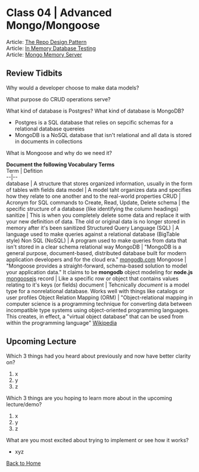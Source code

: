 # Class 04 \| Advanced Mongo/Mongoose
Article: [The Repo Design Pattern](https://cubettech.com/resources/blog/introduction-to-repository-design-pattern/)       
Article: [In Memory Database Testing](https://dev.to/paulasantamaria/testing-node-js-mongoose-with-an-in-memory-database-32np)    
Article: [Mongo Memory Server](https://www.npmjs.com/package/mongodb-memory-server)     


## Review Tidbits

Why would a developer choose to make data models?

What purpose do CRUD operations serve?

What kind of database is Postgres? What kind of database is MongoDB?
  - Postgres is a SQL database that relies on sepcific schemas for a relational database quereies
  - MongoDB is a NoSQL database that isn't relational and all data is stored in documents in collections

What is Mongoose and why do we need it?


**Document the following Vocabulary Terms**  
Term | Defition  
--|--  
database | A structure that stores organized information, usually in the form of tables with fields
data model | A model taht organizes data and specifies how they relate to one another and to the real-world properties
CRUD | Acronym for SQL commands to Create, Read, Update, Delete
schema | the specific structure of a database (like identifying the column headings)
sanitize | This is when you completely delete some data and replace it with your new definition of data. The old or original data is no longer stored in memory after it's been sanitized 
Structured Query Language (SQL) | A language used to make queries against a relational database (BigTable style)
Non SQL (NoSQL) | A program used to make queries from data that isn't stored in a clear schema relational way
MongoDB | "MongoDB is a general purpose, document-based, distributed database built for modern application developers and for the cloud era." [mongodb.com](https://www.mongodb.com/) 
Mongoose | "Mongoose provides a straight-forward, schema-based solution to model your application data." It claims to be **mongodb** object modeling for **node.js** [mongoosejs](https://mongoosejs.com/) 
record | Like a specific row or object that contains values relating to it's keys (or fields) 
document | Tehcnically *document* is a model type for a nonrelational database. Works well with things like catalogs or user profiles 
Object Relation Mapping (ORM) | "Object-relational mapping in computer science is a programming technique for converting data between incompatible type systems using object-oriented programming languages. This creates, in effect, a "virtual object database" that can be used from within the programming language" [Wikipedia](https://en.wikipedia.org/wiki/Object%E2%80%93relational_mapping) 


## Upcoming Lecture

Which 3 things had you heard about previously and now have better clarity on?
  1) x
  2) y
  3) z

Which 3 things are you hoping to learn more about in the upcoming lecture/demo?
  1) x
  2) y
  3) z

What are you most excited about trying to implement or see how it works?
   - xyz


[Back to Home](README.md)